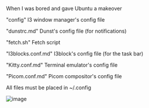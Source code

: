 When I was bored and gave Ubuntu a makeover 

"config" I3 window manager's config file

"dunstrc.md" Dunst's config file (for notifications)

"fetch.sh" Fetch script

"I3blocks.conf.md" I3block's config file (for the task bar)

"Kitty.conf.md" Terminal emulator's config file

"Picom.conf.md" Picom compositor's config file 


All files must be placed in ~/.config 

![image](https://github.com/yrxmr/dotfiles/assets/59065688/3b228f55-7803-49a9-990b-b115b761aefe)


